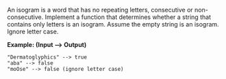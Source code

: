 An isogram is a word that has no repeating letters, consecutive or non-consecutive. Implement a function that determines whether a string that contains only letters is an isogram. Assume the empty string is an isogram. Ignore letter case.

**Example: (Input --> Output)**
```
"Dermatoglyphics" --> true
"aba" --> false
"moOse" --> false (ignore letter case)
```
